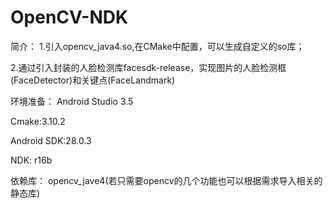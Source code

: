 # OpenCV-NDK

简介：
1.引入opencv_java4.so,在CMake中配置，可以生成自定义的so库；

2.通过引入封装的人脸检测库facesdk-release，实现图片的人脸检测框(FaceDetector)和关键点(FaceLandmark)

环境准备：
Android Studio 3.5

Cmake:3.10.2

Android SDK:28.0.3

NDK: r16b

依赖库：
opencv_jave4(若只需要opencv的几个功能也可以根据需求导入相关的静态库)

